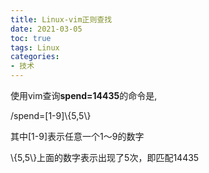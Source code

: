 ```yaml
---
title: Linux-vim正则查找
date: 2021-03-05
toc: true
tags: Linux
categories: 
- 技术
---
```


使用vim查询**spend=14435**的命令是,

/spend=[1-9]\\{5,5\\}

其中[1-9]表示任意一个1～9的数字

\\{5,5\\}上面的数字表示出现了5次，即匹配14435